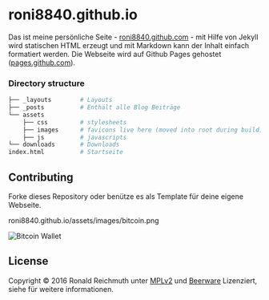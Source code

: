 # roni8840.github.io


Das ist meine persönliche Seite - [roni8840.github.com](https://roni8840.github.io) - mit Hilfe von Jekyll wird statischen HTML erzeugt und mit Markdown kann der Inhalt einfach formatiert werden. Die Webseite wird auf Github Pages gehostet ([pages.github.com](https://pages.github.com)).


### Directory structure

~~~bash
├── _layouts        # Layouts
├── _posts          # Enthält alle Blog Beiträge
└── assets
    ├── css         # stylesheets
    ├── images      # favicons live here (moved into root during build)
    ├── js          # javascripts
└── downloads       # Downloads
index.html          # Startseite  
~~~


## Contributing

Forke dieses Repository oder benütze es als Template für deine eigene Webseite.

roni8840.github.io/assets/images/bitcoin.png

![Bitcoin Wallet](https://roni8840.github.io/assets/images/bitcoin.png "Bitcoin Wallet")


## License

Copyright © 2016 Ronald Reichmuth unter [MPLv2](https://github.com/Roni8840/roni8840.github.io/blob/master/LICENSE.md) und [Beerware](https://github.com/Roni8840/roni8840.github.io/blob/master/beerware.md) Lizenziert, siehe  für weitere informationen.

